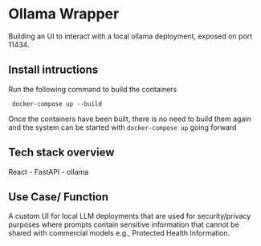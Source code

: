 # Ollama Wrapper 

Building an UI to interact with a local ollama deployment, exposed on port 11434.



## Install intructions 

Run the following command to build the containers

``` docker-compose up --build```

Once the containers have been built, there is no need to build them again and the system can be started with ``` docker-compose up ``` going forward

## Tech stack overview 

React - FastAPI - ollama 

## Use Case/ Function 
A custom UI for local LLM deployments that are used for security/privacy purposes where prompts contain sensitive information that cannot be shared with commercial models e.g., Protected Health Information.
